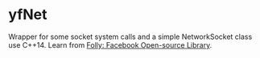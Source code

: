 # yfNet
Wrapper for some socket system calls and a simple NetworkSocket class use C++14. Learn from  [Folly: Facebook Open-source Library](https://github.com/facebook/folly/tree/master/folly/net).